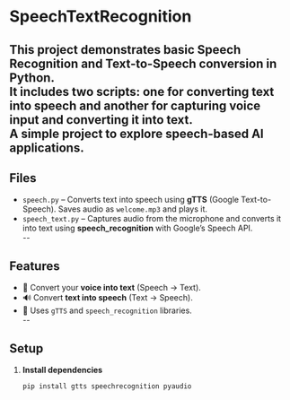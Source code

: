 # SpeechTextRecognition

This project demonstrates basic **Speech Recognition** and **Text-to-Speech** conversion in Python.  
It includes two scripts: one for converting text into speech and another for capturing voice input and converting it into text.  
A simple project to explore speech-based AI applications.
--
## Files
- `speech.py` – Converts text into speech using **gTTS** (Google Text-to-Speech). Saves audio as `welcome.mp3` and plays it.  
- `speech_text.py` – Captures audio from the microphone and converts it into text using **speech_recognition** with Google’s Speech API.  
--
## Features
- 🎤 Convert your **voice into text** (Speech → Text).  
- 🔊 Convert **text into speech** (Text → Speech).  
- 🧩 Uses `gTTS` and `speech_recognition` libraries.  
--
## Setup
1. **Install dependencies**
   ```bash
   pip install gtts speechrecognition pyaudio
